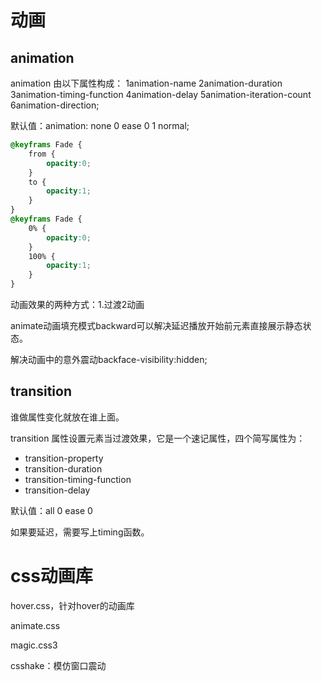 # 动画

## animation

animation 由以下属性构成：
1animation-name 
2animation-duration 
3animation-timing-function 
4animation-delay 
5animation-iteration-count 
6animation-direction;

默认值：animation: none 0 ease 0 1 normal;

``` css
@keyframs Fade {
    from {
        opacity:0;
    }
    to {
        opacity:1;
    }
}
@keyframs Fade {
    0% {
        opacity:0;
    }
    100% {
        opacity:1;
    }
}
```

动画效果的两种方式：1.过渡2动画

animate动画填充模式backward可以解决延迟播放开始前元素直接展示静态状态。

解决动画中的意外震动backface-visibility:hidden;

## transition

谁做属性变化就放在谁上面。

transition 属性设置元素当过渡效果，它是一个速记属性，四个简写属性为：
- transition-property
- transition-duration
- transition-timing-function
- transition-delay

默认值：all 0 ease 0

如果要延迟，需要写上timing函数。

# css动画库

hover.css，针对hover的动画库

animate.css

magic.css3

csshake：模仿窗口震动
